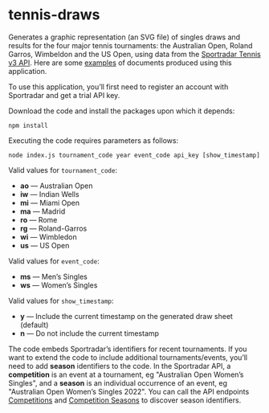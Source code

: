 # tennis-draws

Generates a graphic representation (an SVG file) of singles draws and results for the four major tennis tournaments: the Australian Open, Roland Garros, Wimbeldon and the US Open, using data from the [Sportradar Tennis v3 API](https://developer.sportradar.com/docs/read/tennis/Tennis_v3). Here are some [examples](https://donald.net.au/tennis) of documents produced using this application.

To use this application, you’ll first need to register an account with Sportradar and get a trial API key.

Download the code and install the packages upon which it depends:

    npm install

Executing the code requires parameters as follows:

    node index.js tournament_code year event_code api_key [show_timestamp]

Valid values for `tournament_code`:

* __ao__ — Australian Open
* __iw__ — Indian Wells
* __mi__ — Miami Open
* __ma__ — Madrid
* __ro__ — Rome
* __rg__ — Roland-Garros
* __wi__ — Wimbledon
* __us__ — US Open

Valid values for `event_code`:

* __ms__ — Men’s Singles
* __ws__ — Women’s Singles

Valid values for `show_timestamp`:

* __y__ — Include the current timestamp on the generated draw sheet (default)
* __n__ — Do not include the current timestamp

The code embeds Sportradar’s identifiers for recent tournaments. If you want to extend the code to include additional tournaments/events, you’ll need to add __season__ identifiers to the code. 
In the Sportradar API, a __competition__ is an event at a tournament, eg "Australian Open Women’s Singles", and a __season__ is an individual occurrence of an event, eg "Australian Open Women’s Singles 2022".
You can call the API endpoints [Competitions](https://developer.sportradar.com/docs/read/tennis/Tennis_v3#competitions) and [Competition Seasons](https://developer.sportradar.com/docs/read/tennis/Tennis_v3#competition-seasons) to discover season identifiers.